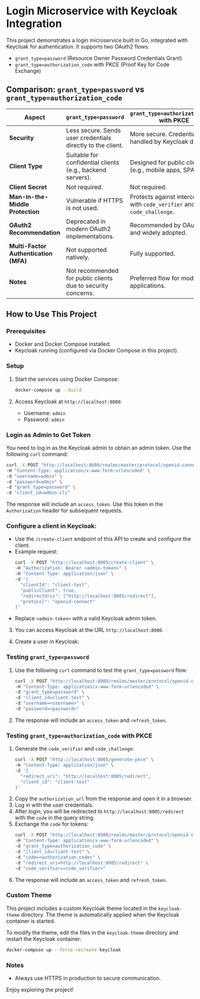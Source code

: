 # Login Microservice with Keycloak Integration

This project demonstrates a login microservice built in Go, integrated with Keycloak for authentication. It supports two OAuth2 flows:
- `grant_type=password` (Resource Owner Password Credentials Grant)
- `grant_type=authorization_code` with PKCE (Proof Key for Code Exchange)

## Comparison: `grant_type=password` vs `grant_type=authorization_code`

| Aspect                        | `grant_type=password`                          | `grant_type=authorization_code` with PKCE |
|-------------------------------|-----------------------------------------------|------------------------------------------|
| **Security**                  | Less secure. Sends user credentials directly to the client. | More secure. Credentials are handled by Keycloak directly. |
| **Client Type**               | Suitable for confidential clients (e.g., backend servers). | Designed for public clients (e.g., mobile apps, SPAs). |
| **Client Secret**             | Not required.                     | Not required.        |
| **Man-in-the-Middle Protection** | Vulnerable if HTTPS is not used.              | Protects against interception with `code_verifier` and `code_challenge`. |
| **OAuth2 Recommendation**     | Deprecated in modern OAuth2 implementations.  | Recommended by OAuth2.1 and widely adopted. |
| **Multi-Factor Authentication (MFA)** | Not supported natively.                     | Fully supported.                         |
| **Notes**                     | Not recommended for public clients due to security concerns. | Preferred flow for modern applications. |

## How to Use This Project

### Prerequisites
- Docker and Docker Compose installed.
- Keycloak running (configured via Docker Compose in this project).

### Setup
1. Start the services using Docker Compose:
   ```bash
   docker-compose up --build
   ```

2. Access Keycloak at `http://localhost:8080`:
   - Username: `admin`
   - Password: `admin`

### Login as Admin to Get Token
You need to log in as the Keycloak admin to obtain an admin token. Use the following `curl` command:
```bash
curl -X POST "http://localhost:8080/realms/master/protocol/openid-connect/token" \
-H "Content-Type: application/x-www-form-urlencoded" \
-d "username=admin" \
-d "password=admin" \
-d "grant_type=password" \
-d "client_id=admin-cli"
```
The response will include an `access_token`. Use this token in the `Authorization` header for subsequent requests.

### Configure a client in Keycloak:
   - Use the `/create-client` endpoint of this API to create and configure the client.
   - Example request:
     ```bash
     curl -X POST "http://localhost:8005/create-client" \
     -H "Authorization: Bearer <admin-token>" \
     -H "Content-Type: application/json" \
     -d '{
       "clientId": "client-test",
       "publicClient": true,
       "redirectUris": ["http://localhost:8005/redirect"],
       "protocol": "openid-connect"
     }'
     ```
   - Replace `<admin-token>` with a valid Keycloak admin token.

3. You can access Keycloak at the URL `http://localhost:8080`.

4. Create a user in Keycloak:

### Testing `grant_type=password`
1. Use the following `curl` command to test the `grant_type=password` flow:
   ```bash
   curl -X POST "http://localhost:8080/realms/master/protocol/openid-connect/token" \
   -H "Content-Type: application/x-www-form-urlencoded" \
   -d "grant_type=password" \
   -d "client_id=client-test" \
   -d "username=<username>" \
   -d "password=<password>"
   ```
2. The response will include an `access_token` and `refresh_token`.

### Testing `grant_type=authorization_code` with PKCE
1. Generate the `code_verifier` and `code_challenge`:
   ```bash
   curl -X POST "http://localhost:8005/generate-pkce" \
   -H "Content-Type: application/json" \
   -d '{
     "redirect_uri": "http://localhost:8005/redirect",
     "client_id": "client-test"
   }'
   ```
2. Copy the `authorization_url` from the response and open it in a browser.
3. Log in with the user credentials.
4. After login, you will be redirected to `http://localhost:8005/redirect` with the `code` in the query string.
5. Exchange the `code` for tokens:
   ```bash
   curl -X POST "http://localhost:8080/realms/master/protocol/openid-connect/token" \
   -H "Content-Type: application/x-www-form-urlencoded" \
   -d "grant_type=authorization_code" \
   -d "client_id=client-test" \
   -d "code=<authorization_code>" \
   -d "redirect_uri=http://localhost:8005/redirect" \
   -d "code_verifier=<code_verifier>"
   ```
6. The response will include an `access_token` and `refresh_token`.

### Custom Theme
This project includes a custom Keycloak theme located in the `keycloak-theme` directory. The theme is automatically applied when the Keycloak container is started.

To modify the theme, edit the files in the `keycloak-theme` directory and restart the Keycloak container:
```bash
docker-compose up --force-recreate keycloak
```

### Notes
- Always use HTTPS in production to secure communication.

Enjoy exploring the project!